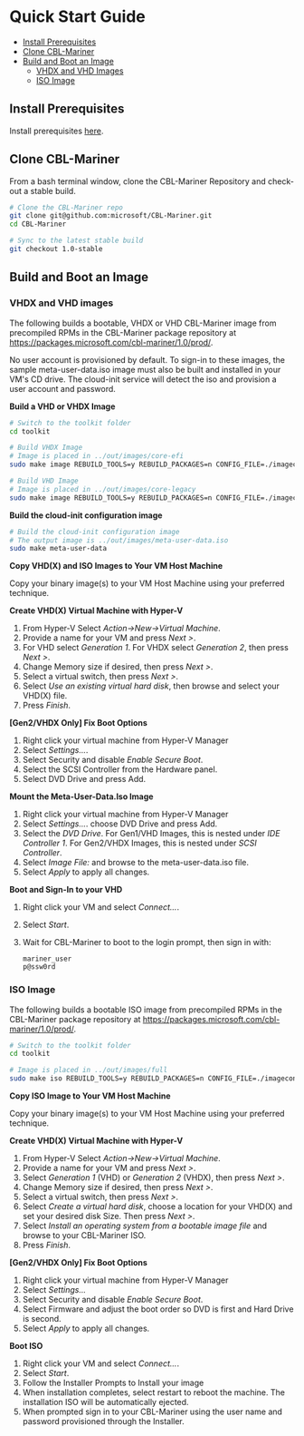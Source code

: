 # Quick Start Guide
  - [Install Prerequisites](#install-prerequisites)
  - [Clone CBL-Mariner](#clone-cbl-mariner)
  - [Build and Boot an Image](#build-and-boot-an-image)
    - [VHDX and VHD Images](#vhdx-and-vhd-images)
    - [ISO Image](#iso-image)
  
## **Install Prerequisites**
Install prerequisites [here](../building/prerequisites.md).

 
## **Clone CBL-Mariner**
From a bash terminal window, clone the CBL-Mariner Repository and check-out a stable build.

```bash
# Clone the CBL-Mariner repo
git clone git@github.com:microsoft/CBL-Mariner.git
cd CBL-Mariner

# Sync to the latest stable build 
git checkout 1.0-stable

```

## **Build and Boot an Image**

### **VHDX and VHD images**

The following builds a bootable, VHDX or VHD CBL-Mariner image from precompiled RPMs in the CBL-Mariner package repository at https://packages.microsoft.com/cbl-mariner/1.0/prod/.

No user account is provisioned by default.  To sign-in to these images, the sample meta-user-data.iso image must also be built and installed in your VM's CD drive.  The cloud-init service will detect the iso and provision a user account and password.  

**Build a VHD or VHDX Image**
```bash
# Switch to the toolkit folder 
cd toolkit

# Build VHDX Image
# Image is placed in ../out/images/core-efi
sudo make image REBUILD_TOOLS=y REBUILD_PACKAGES=n CONFIG_FILE=./imageconfigs/core-efi.json

# Build VHD Image
# Image is placed in ../out/images/core-legacy
sudo make image REBUILD_TOOLS=y REBUILD_PACKAGES=n CONFIG_FILE=./imageconfigs/core-legacy.json
```

**Build the cloud-init configuration image**
```Bash
# Build the cloud-init configuration image 
# The output image is ../out/images/meta-user-data.iso
sudo make meta-user-data
```

**Copy VHD(X) and ISO Images to Your VM Host Machine**

Copy your binary image(s) to your VM Host Machine using your preferred technique.

**Create VHD(X) Virtual Machine with Hyper-V**

1. From Hyper-V Select _Action->New->Virtual Machine_.
1. Provide a name for your VM and press _Next >_.
1. For VHD select _Generation 1_. For VHDX select _Generation 2_, then press _Next >_.
1. Change Memory size if desired, then press _Next >_.
1. Select a virtual switch, then press _Next >_.
1. Select _Use an existing virtual hard disk_, then browse and select your VHD(X) file.
1. Press _Finish_.

**[Gen2/VHDX Only] Fix Boot Options**
1. Right click your virtual machine from Hyper-V Manager
1. Select _Settings..._.
1. Select Security and disable _Enable Secure Boot_.
1. Select the SCSI Controller from the Hardware panel.
1. Select DVD Drive and press Add.

**Mount the Meta-User-Data.Iso Image**

1. Right click your virtual machine from Hyper-V Manager
1. Select _Settings..._.
choose DVD Drive and press Add.
1. Select the _DVD Drive_. For Gen1/VHD Images, this is nested under _IDE Controller 1_. For Gen2/VHDX Images, this is nested under _SCSI Controller_.
1. Select _Image File:_ and browse to the meta-user-data.iso file.
1. Select _Apply_ to apply all changes.

**Boot and Sign-In to your VHD**

1. Right click your VM and select _Connect..._.
1. Select _Start_.
1. Wait for CBL-Mariner to boot to the login prompt, then sign in with:

       mariner_user
       p@ssw0rd


### ISO Image

The following builds a bootable ISO image from precompiled RPMs in the CBL-Mariner package repository at https://packages.microsoft.com/cbl-mariner/1.0/prod/.

```bash
# Switch to the toolkit folder 
cd toolkit

# Image is placed in ../out/images/full
sudo make iso REBUILD_TOOLS=y REBUILD_PACKAGES=n CONFIG_FILE=./imageconfigs/full.json
```
**Copy ISO Image to Your VM Host Machine**

Copy your binary image(s) to your VM Host Machine using your preferred technique.

**Create VHD(X) Virtual Machine with Hyper-V**

1. From Hyper-V Select _Action->New->Virtual Machine_.
1. Provide a name for your VM and press _Next >_.
1. Select _Generation 1_ (VHD) or _Generation 2_ (VHDX), then press _Next >_.
1. Change Memory size if desired, then press _Next >_.
1. Select a virtual switch, then press _Next >_.
1. Select _Create a virtual hard disk_, choose a location for your VHD(X) and set your desired disk Size.  Then press _Next >_.
1. Select _Install an operating system from a bootable image file_ and browse to your CBL-Mariner ISO. 
1. Press _Finish_.

**[Gen2/VHDX Only] Fix Boot Options**

1. Right click your virtual machine from Hyper-V Manager
1. Select _Settings..._
1. Select Security and disable _Enable Secure Boot_.
1. Select Firmware and adjust the boot order so DVD is first and Hard Drive is second.
1. Select _Apply_ to apply all changes.

**Boot ISO**
1. Right click your VM and select _Connect..._.
1. Select _Start_.
1. Follow the Installer Prompts to Install your image
1. When installation completes, select restart to reboot the machine. The installation ISO will be automatically ejected.
1. When prompted sign in to your CBL-Mariner using the user name and password provisioned through the Installer.
